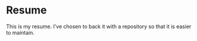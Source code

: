 # Resume

This is my resume. I've chosen to back it with a repository so that it is easier to maintain.
